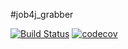 #job4j_grabber

[![Build Status](https://travis-ci.org/EkaterinaKalashnikova/job4j_grabber.svg?branch=master)](https://travis-ci.org/EkaterinaKalashnikova/job4j_grabber)
[![codecov](https://codecov.io/gh/EkaterinaKalashnikova/job4j_grabber/branch/main/graph/badge.svg)](https://codecov.io/gh/EkaterinaKalashnikova/job4j_grabber)

